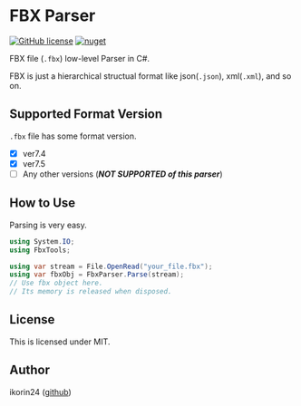 # FBX Parser

[![GitHub license](https://img.shields.io/github/license/ikorin24/FbxParser?color=009DFF)](https://github.com/ikorin24/FbxParser/blob/master/LICENSE)
[![nuget](https://img.shields.io/badge/nuget-v1.0.1-009DFF)](https://www.nuget.org/packages/FbxParser)

FBX file (`.fbx`) low-level Parser in C#.

FBX is just a hierarchical structual format like json(`.json`), xml(`.xml`), and so on.

## Supported Format Version

`.fbx` file has some format version.

- [x] ver7.4
- [x] ver7.5
- [ ] Any other versions (***NOT SUPPORTED of this parser***)

## How to Use

Parsing is very easy.

```cs
using System.IO;
using FbxTools;

using var stream = File.OpenRead("your_file.fbx");
using var fbxObj = FbxParser.Parse(stream);
// Use fbx object here.
// Its memory is released when disposed.
```

## License

This is licensed under MIT.

## Author

ikorin24 ([github](https://github.com/ikorin24))
